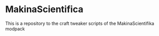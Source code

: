 # MakinaScientifica
This is a repository to the craft tweaker scripts of the MakinaScientifika modpack
